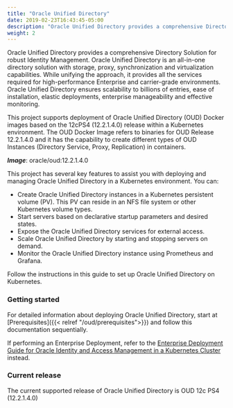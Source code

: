 ```yaml
---
title: "Oracle Unified Directory"
date: 2019-02-23T16:43:45-05:00
description: "Oracle Unified Directory provides a comprehensive Directory Solution for robust Identity Management"
weight: 2
---
```


Oracle Unified Directory provides a comprehensive Directory Solution for robust Identity Management.
Oracle Unified Directory is an all-in-one directory solution with storage, proxy, synchronization and virtualization capabilities. While unifying the approach, it provides all the services required for high-performance Enterprise and carrier-grade environments. Oracle Unified Directory ensures scalability to billions of entries, ease of installation, elastic deployments, enterprise manageability and effective monitoring.

This project supports deployment of Oracle Unified Directory (OUD) Docker images based on the 12cPS4 (12.2.1.4.0) release within a Kubernetes environment. The OUD Docker Image refers to binaries for OUD Release 12.2.1.4.0 and it has the capability to create different types of OUD Instances (Directory Service, Proxy, Replication) in containers.

***Image***: oracle/oud:12.2.1.4.0

This project has several key features to assist you with deploying and managing Oracle Unified Directory in a Kubernetes environment. You can:

* Create Oracle Unified Directory instances in a Kubernetes persistent volume (PV). This PV can reside in an NFS file system or other Kubernetes volume types.
* Start servers based on declarative startup parameters and desired states.
* Expose the Oracle Unified Directory services for external access.
* Scale Oracle Unified Directory by starting and stopping servers on demand.
* Monitor the Oracle Unified Directory instance using Prometheus and Grafana.

Follow the instructions in this guide to set up Oracle Unified Directory on Kubernetes.

### Getting started

For detailed information about deploying Oracle Unified Directory, start at [Prerequisites]({{< relref "/oud/prerequisites">}}) and follow this documentation sequentially.

If performing an Enterprise Deployment, refer to the [Enterprise Deployment Guide for Oracle Identity and Access Management in a Kubernetes Cluster](https://docs.oracle.com/en/middleware/fusion-middleware/12.2.1.4/ikedg/index.html) instead.

### Current release

The current supported release of Oracle Unified Directory is OUD 12c PS4 (12.2.1.4.0)

